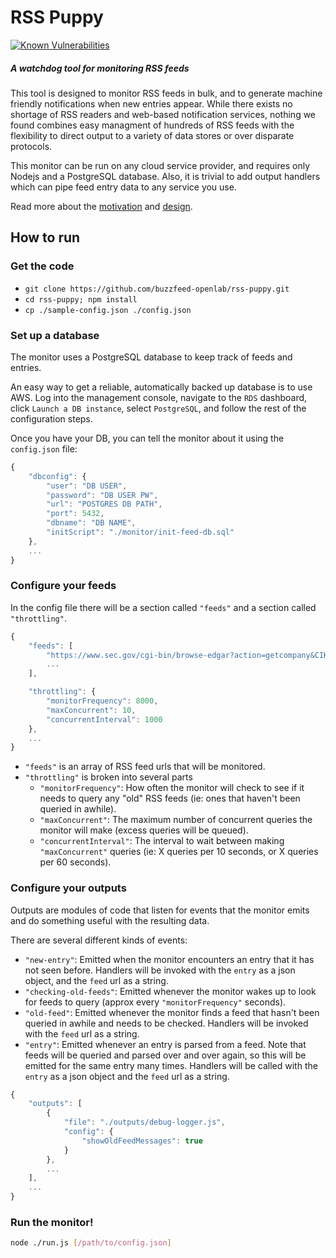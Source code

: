 # RSS Puppy

[![Known Vulnerabilities](https://snyk.io/test/github/buzzfeed-openlab/rss-puppy/c67c51302fa5181e0cdd3a6bdae40a580e790d17/badge.svg)](https://snyk.io/test/github/buzzfeed-openlab/rss-puppy/c67c51302fa5181e0cdd3a6bdae40a580e790d17)

##### A watchdog tool for monitoring RSS feeds

This tool is designed to monitor RSS feeds in bulk, and to generate machine friendly notifications when new entries appear. While there exists no shortage of RSS readers and web-based notification services, nothing we found combines easy managment of hundreds of RSS feeds with the flexibility to direct output to a variety of data stores or over disparate protocols.

This monitor can be run on any cloud service provider, and requires only Nodejs and a PostgreSQL database. Also, it is trivial to add output handlers which can pipe feed entry data to any service you use.

Read more about the [motivation](http://www.buzzfeed.com/westleyargentum/automated-journalism-that-works-with-journalists) and [design](http://www.buzzfeed.com/westleyargentum/your-very-own-rss-watchdog).

## How to run

### Get the code

- `git clone https://github.com/buzzfeed-openlab/rss-puppy.git`
- `cd rss-puppy; npm install`
- `cp ./sample-config.json ./config.json`

### Set up a database
The monitor uses a PostgreSQL database to keep track of feeds and entries. 

An easy way to get a reliable, automatically backed up database is to use AWS. Log into the management console, navigate to the `RDS` dashboard, click `Launch a DB instance`, select `PostgreSQL`, and follow the rest of the configuration steps.

Once you have your DB, you can tell the monitor about it using the `config.json` file:

```js
{
    "dbconfig": {
        "user": "DB USER",
        "password": "DB USER PW",
        "url": "POSTGRES DB PATH",
        "port": 5432,
        "dbname": "DB NAME",
        "initScript": "./monitor/init-feed-db.sql"
    },
    ...
}
```

### Configure your feeds
In the config file there will be a section called `"feeds"` and a section called `"throttling"`.

```js
{
    "feeds": [
        "https://www.sec.gov/cgi-bin/browse-edgar?action=getcompany&CIK=0001440512&type=&dateb=&owner=exclude&start=0&count=40&output=atom",
        ...
    ],

    "throttling": {
        "monitorFrequency": 8000,
        "maxConcurrent": 10,
        "concurrentInterval": 1000
    },
    ...
}
```

- `"feeds"` is an array of RSS feed urls that will be monitored.
- `"throttling"` is broken into several parts
	- `"monitorFrequency"`: How often the monitor will check to see if it needs to query any "old" RSS feeds (ie: ones that haven't been queried in awhile).
	- `"maxConcurrent"`: The maximum number of concurrent queries the monitor will make (excess queries will be queued).
	- `"concurrentInterval"`: The interval to wait between making `"maxConcurrent"` queries (ie: X queries per 10 seconds, or X queries per 60 seconds).


### Configure your outputs
Outputs are modules of code that listen for events that the monitor emits and do something useful with the resulting data.

There are several different kinds of events:

- `"new-entry"`: Emitted when the monitor encounters an entry that it has not seen before. Handlers will be invoked with the `entry` as a json object, and the `feed` url as a string.
- `"checking-old-feeds"`: Emitted whenever the monitor wakes up to look for feeds to query (approx every `"monitorFrequency"` seconds).
- `"old-feed"`: Emitted whenever the monitor finds a feed that hasn't been queried in awhile and needs to be checked. Handlers will be invoked with the `feed` url as a string.
- `"entry"`: Emitted whenever an entry is parsed from a feed. Note that feeds will be queried and parsed over and over again, so this will be emitted for the same entry many times. Handlers will be called with the `entry` as a json object and the `feed` url as a string.

```js
{
	"outputs": [
        {
            "file": "./outputs/debug-logger.js",
            "config": {
                "showOldFeedMessages": true
            }
        },
        ...
    ],
    ...
}

```


### Run the monitor!

```bash
node ./run.js [/path/to/config.json]
```
